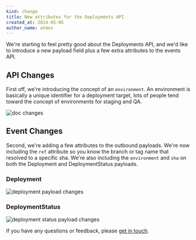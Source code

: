 ```yaml
---
kind: change
title: New attributes for the Deployments API
created_at: 2014-05-05
author_name: atmos
---
```


We're starting to feel pretty good about the Deployments API, and we'd like to introduce a new payload field plus a few extra attributes to the events API.

## API Changes

First off, we're introducing the concept of an `environment`. An environment is basically a unique identifier for a deployment target, lots of people tend toward the concept of environments for staging and QA.

![doc changes](https://camo.githubusercontent.com/5d3367127c45fc914b8dd65f3df8483459895873/687474703a2f2f636c6f75646170702e61746d6f732e6f72672f696d6167652f336d343530493031305533762f696e7465726e616c2d646576656c6f7065722e6769746875622e636f6d253230323031342d30352d303425323031342d33362d3033253230323031342d30352d303425323031342d33362d30372e6a7067)

## Event Changes

Second, we're adding a few attributes to the outbound payloads. We're now including the `ref` attribute so you know the branch or tag name that resolved to a specific sha. We're also including the `environment` and `sha` on both the Deployment and DeploymentStatus payloads.

### Deployment

![deployment payload changes](https://camo.githubusercontent.com/f4484721e95e51000400983724795d8cc5723706/687474703a2f2f636c6f75646170702e61746d6f732e6f72672f696d6167652f336730343145316f3062336a2f6576656e7473253230323031342d30352d303425323031342d33382d3436253230323031342d30352d303425323031342d33382d34382e6a7067)

### DeploymentStatus

![deployment status payload changes](https://camo.githubusercontent.com/4b80ae3a3b1579f4faf62469d89f291b6a1539f2/687474703a2f2f636c6f75646170702e61746d6f732e6f72672f696d6167652f3370324234323164324130342f6576656e7473253230323031342d30352d303425323031342d33372d3139253230323031342d30352d303425323031342d33372d34352e6a7067)

If you have any questions or feedback, please [get in touch][contact].

[contact]: https://github.com/contact?form[subject]=Deployments+API
